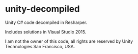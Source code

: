 # unity-decompiled

Unity C# code decompiled in Resharper.

Includes solutions in Visual Studio 2015.

I am not the owner of this code, all rights are reserved by Unity Technologies San Francisco, USA.

